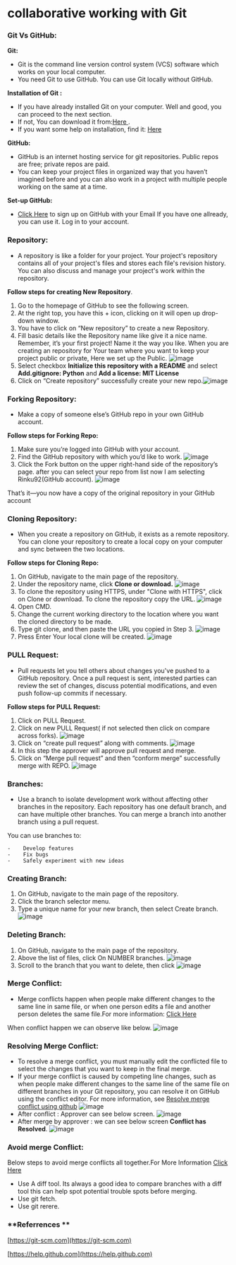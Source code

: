 ﻿﻿﻿﻿﻿﻿﻿﻿﻿﻿﻿﻿﻿﻿﻿﻿﻿﻿﻿﻿﻿﻿﻿﻿﻿﻿﻿﻿﻿﻿﻿﻿﻿﻿﻿﻿﻿﻿﻿﻿﻿﻿﻿﻿﻿﻿﻿﻿﻿﻿﻿﻿﻿﻿﻿﻿﻿﻿﻿﻿﻿﻿﻿﻿﻿﻿﻿﻿﻿﻿﻿﻿﻿﻿﻿﻿﻿﻿﻿﻿﻿﻿﻿﻿﻿﻿﻿﻿﻿﻿﻿﻿﻿﻿﻿﻿﻿﻿﻿﻿﻿﻿﻿﻿﻿﻿ #  collaborative working with Git### **Git Vs GitHub:****Git:**- Git is the command line version control system (VCS) software which works on your local computer.- You need Git to use GitHub. You can use Git locally without GitHub.**Installation of Git :**- If you have already installed Git on your computer. Well and good, you can proceed to the next section.- If not, You can download it from:[Here ]( https://git-scm.com/downloads).- If you want some help on installation, find it: [Here ](https://git-scm.com/book/en/v2/Getting-Started-Installing-Git)**GitHub:**- GitHub is an internet hosting service for git repositories. Public repos are free; private repos are paid.- You can keep your project files in organized way that you haven’t imagined before and you can also work in a project with multiple people working on the same at a time. **Set-up GitHub:**- [Click Here](https://github.com/join) to sign up on GitHub with your Email If you have one allready, you can use it. Log in to your account.###  **Repository:**- A repository is like a folder for your project. Your project's repository contains all of your project's files and stores each file's revision history. You can also discuss and manage your project's work within the repository.**Follow steps for creating New Repository**.1. Go to the homepage of GitHub to see the following screen.2. At the right top, you have this + icon, clicking on it will open up drop-down window.    3. You have to click on “New repository” to create a new Repository. 4. Fill  basic details like the Repository name like give it a nice name. Remember, it’s your first project! Name it the way you like. When you are creating an repository for Your team where you want to keep your project public or private, Here we set up the Public. ![image](images/r_createrepo.PNG)5. Select checkbox **Initialize this repository with a README**  and select **Add.gitignore: Python** and **Add a license: MIT License**6. Click on “Create repository” successfully create your new repo.![image](images/r_createrepo2.PNG)### **Forking Repository:**- Make a copy of someone else’s GitHub repo in your own GitHub account.**Follow steps for Forking Repo:**1. Make sure you’re logged into GitHub with your account.2. Find the GitHub repository with which you’d like to work.  ![image](images/r_fork1.PNG)3. Click the Fork button on the upper right-hand side of the repository’s page. after you can select your repo from list now I am selecting Rinku92(GitHub account). ![image](images/r_fork2.png)That’s it—you now have a copy of the original repository in your GitHub account### **Cloning Repository:**- When you create a repository on GitHub, it exists as a remote repository. You can clone your repository to create a local copy on your computer and sync between the two locations.**Follow steps for Cloning Repo:**1. On GitHub, navigate to the main page of the repository.2. Under the repository name, click **Clone or download.**  ![image](images/r_clone1.PNG)3. To clone the repository using HTTPS, under "Clone with HTTPS", click on Clone or download. To clone the repository copy the URL. ![image](images/r_clone4.png)4. Open CMD.5. Change the current working directory to the location where you want the cloned directory to be made.6. Type git clone, and then paste the URL you copied in Step 3. ![image](images/r_clone2.PNG)7. Press Enter Your local clone will be created. ![image](images/r_clone3.PNG)###  **PULL Request:**- Pull requests let you tell others about changes you've pushed to a GitHub repository. Once a pull request is sent, interested parties can review the set of changes, discuss potential modifications, and even push follow-up commits if necessary.**Follow steps for PULL Request:**1. Click on PULL Request.2. Click on new PULL Request( if not selected then click on compare across forks). ![image](images/r_pull1.png)3. Click on “create pull request” along with comments. ![image](images/r_pull2.png)4. In this step the approver will  approve pull request and merge.5. Click on “Merge pull request” and then “conform merge” successfully merge with REPO. ![image](images/r_pull3.png)### **Branches:**- Use a branch to isolate development work without affecting other branches in the repository. Each repository has one default branch, and can have multiple other branches. You can merge a branch into another branch using a pull request. You can use branches to:     -    Develop features    -    Fix bugs     -    Safely experiment with new ideas### **Creating Branch:**1. On GitHub, navigate to the main page of the repository.2. Click the branch selector menu. 3. Type a unique name for your new branch, then select Create branch.  ![image](images/r_branch.png)### **Deleting Branch:**1. On GitHub, navigate to the main page of the repository.2. Above the list of files, click On NUMBER branches. ![image](images/r_delete1.PNG)3. Scroll to the branch that you want to delete, then click  ![image](images/r_delete2.PNG)### **Merge Conflict:**- Merge conflicts happen when people make different changes to the same line in same file, or when one person edits a file and another person deletes the same file.For more information: [Click Here](https://help.github.com/en/articles/about-merge-conflicts)When conflict happen we can observe like below.  ![image](images/r_merge1.png)### **Resolving Merge Conflict:**- To resolve a merge conflict, you must manually edit the conflicted file to select the changes that you want to keep in the final merge.- If your merge conflict is caused by competing line changes, such as when people make different changes to the same line of the same file on different branches in your Git repository, you can resolve it on GitHub using the conflict editor. For more information, see [Resolve merge conflict using github](https://help.github.com/en/articles/resolving-a-merge-conflict-on-github)  ![image](images/r_resolveconflict1.png)- After conflict : Approver can see below screen.  ![image](images/r_resolveconflict2.png)- After merge by approver : we can  see below screen **Conflict has Resolved**.  ![image](images/r_resolveconflict3.png)### **Avoid merge Conflict:**Below steps to avoid merge conflicts all together.For More Information [Click Here ](https://dev.to/samuyi/how-to-avoid-merge-conflicts-3j8d)- Use A diff tool. Its always a good idea to compare branches with a diff tool this can help spot potential trouble spots before merging.- Use git fetch.- Use git rerere.### **Referrences **[https://git-scm.com](https://git-scm.com)[https://help.github.com](https://help.github.com)